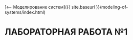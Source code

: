 [⟵ Моделирование систем]({{ site.baseurl }}/modeling-of-systems/index.html)

# **ЛАБОРАТОРНАЯ РАБОТА №1**
